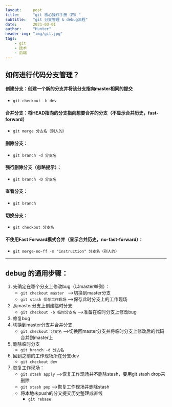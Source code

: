 ```yaml
---
layout:     post
title:      "git 核心操作手册（四）"
subtitle:   "git 分支管理 & debug流程"
date:       2021-03-01
author:     "Hunter"
header-img: "img/git.jpg"
tags:
    - git
    - 技术
    - 后端
---
```


## 如何进行代码分支管理？
#### 创建分支：创建一个新的分支并将该分支指向master相同的提交
- `git checkout -b dev`
#### 合并分支：将HEAD指向的分支指向想要合并的分支（不显示合并历史，fast-forward）
- `git merge 分支名（别人的）`
#### 删除分支：
- `git branch -d 分支名`
#### 强行删除分支（忽略提示）：            
- `git branch -D 分支名`
#### 查看分支：   
- `git branch`
#### 切换分支：            
- `git checkout 分支名`
#### 不使用Fast Forward模式合并（显示合并历史，no-fast-forward）：            
- `git merge-no-ff -m "instruction" 分支名（别人的）`
---
## debug 的通用步骤：            
1. 先确定在哪个分支上修改bug（以master举例）：
    - `git checkout master ` ——>切换到master分支
    - `git stash 保存工作现场` ——>保存此时分支上的工作现场
2. 从master分支上创建临时分支:
    - `git checkout -b 临时分支名` ——>准备在临时分支上修改bug
3. 修复bug
4. 切换到master分支并合并分支
    - `git checkout 分支名` ——>切换回master分支并将临时分支上修改后的代码合并到master上
5. 删除临时分支
    - `git branch -d 分支名`
6. 回到之前的工作现场所在分支dev
    - `git checkout dev`
7. 恢复工作现场：
    - `git stash apply` ——>恢复工作现场并不删除stash，要用git stash drop来删除               
    -  `git stash pop` ——>恢复工作现场并删除stash
    - 将本地未push的分叉提交历史整理成直线 
      - `git rebase`